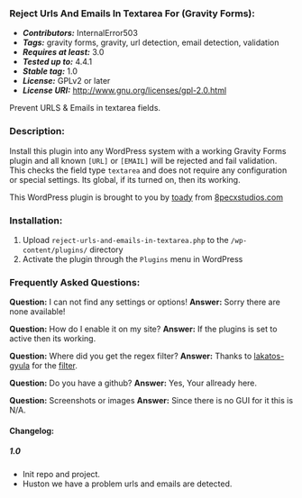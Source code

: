 ### Reject Urls And Emails In Textarea For (Gravity Forms):
- __*Contributors:*__ InternalError503
- __*Tags:*__ gravity forms, gravity, url detection, email detection, validation
- __*Requires at least:*__ 3.0
- __*Tested up to:*__ 4.4.1
- __*Stable tag:*__ 1.0
- __*License:*__ GPLv2 or later
- __*License URI:*__ http://www.gnu.org/licenses/gpl-2.0.html

Prevent URLS & Emails in textarea fields.

### Description:

Install this plugin into any WordPress system with a working Gravity Forms plugin and all known `[URL]` or `[EMAIL]` will be rejected and fail validation. 
This checks the field type `textarea` and does not require any configuration or special settings. 
Its global, if its turned on, then its working.

This WordPress plugin is brought to you by [toady](https://github.com/InternalError503) from [8pecxstudios.com](https://8pecxstudios.com)

### Installation:

1. Upload `reject-urls-and-emails-in-textarea.php` to the `/wp-content/plugins/` directory
2. Activate the plugin through the `Plugins` menu in WordPress

### Frequently Asked Questions:

__Question:__ I can not find any settings or options!
__Answer:__ Sorry there are none available!

__Question:__ How do I enable it on my site?
__Answer:__ If the plugins is set to active then its working.

__Question:__ Where did you get the regex filter?
__Answer:__ Thanks to [lakatos-gyula](http://stackoverflow.com/users/1420715/lakatos-gyula) for the [filter](http://stackoverflow.com/a/16481681 "stackoverflow.com").

__Question:__ Do you have a github?
__Answer:__ Yes, Your allready here.

__Question:__ Screenshots or images
__Answer:__ Since there is no GUI for it this is N/A.

#### Changelog:

##### 1.0
- Init repo and project.
- Huston we have a problem urls and emails are detected.
